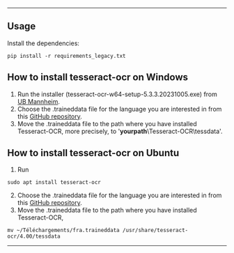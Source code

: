 
___
## Usage
Install the dependencies:

```consol
pip install -r requirements_legacy.txt
```


## How to install tesseract-ocr on Windows
1. Run the installer (tesseract-ocr-w64-setup-5.3.3.20231005.exe) from [UB Mannheim](https://github.com/UB-Mannheim/tesseract/wiki).
2. Choose the .traineddata file for the language you are interested in from this [GitHub repository](https://github.com/tesseract-ocr/tessdata/tree/main).
3. Move the .traineddata file to the path where you have installed Tesseract-OCR, more precisely, to '**yourpath**\Tesseract-OCR\tessdata'.

## How to install tesseract-ocr on Ubuntu
1. Run 
```consol
sudo apt install tesseract-ocr 
```
2. Choose the .traineddata file for the language you are interested in from this [GitHub repository](https://github.com/tesseract-ocr/tessdata/tree/main).
3. Move the .traineddata file to the path where you have installed Tesseract-OCR, 
```consol
mv ~/Téléchargements/fra.traineddata /usr/share/tesseract-ocr/4.00/tessdata
```

___
